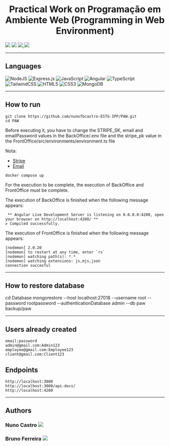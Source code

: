 <h1 align="center">Practical Work on Programação em Ambiente Web (Programming in Web Environment)</h1>

<p>
  <img src="http://img.shields.io/static/v1?style=for-the-badge&label=School%20year&message=2021/2022&color=sucess"/>
  <img src="http://img.shields.io/static/v1?style=for-the-badge&label=Discipline&message=PAW&color=sucess"/>
  <a href="https://github.com/nunofbcastro-ESTG-IPP/PAW/blob/main/Doc/2022.PAW.TP_AC_V1.pdf" target="_blank">
    <img src="https://img.shields.io/badge/-Utterance-grey?style=for-the-badge"/>
  </a>
  <a href="https://github.com/nunofbcastro-ESTG-IPP/PAW/blob/main/Doc/Relatorio_PAW_TP_Grupo9.pdf" target="_blank">
    <img src="https://img.shields.io/badge/-Report-grey?style=for-the-badge"/>
  </a>
</p>

---

<h2>Languages</h2>


<p align="left">
<img src="https://img.shields.io/badge/node.js-6DA55F?style=for-the-badge&amp;logo=node.js&amp;logoColor=white" alt="NodeJS">
<img src="https://img.shields.io/badge/express.js-%23404d59.svg?style=for-the-badge&amp;logo=express&amp;logoColor=%2361DAFB" alt="Express.js">
<img src="https://img.shields.io/badge/javascript-%23323330.svg?style=for-the-badge&amp;logo=javascript&amp;logoColor=%23F7DF1E" alt="JavaScript">
<img src="https://img.shields.io/badge/angular-%23DD0031.svg?style=for-the-badge&amp;logo=angular&amp;logoColor=white" alt="Angular">
<img src="https://img.shields.io/badge/typescript-%23007ACC.svg?style=for-the-badge&amp;logo=typescript&amp;logoColor=white" alt="TypeScript">
<img src="https://img.shields.io/badge/tailwindcss-%2338B2AC.svg?style=for-the-badge&amp;logo=tailwind-css&amp;logoColor=white" alt="TailwindCSS">
<img src="https://img.shields.io/badge/html5-%23E34F26.svg?style=for-the-badge&amp;logo=html5&amp;logoColor=white" alt="HTML5">
<img src="https://img.shields.io/badge/css3-%231572B6.svg?style=for-the-badge&amp;logo=css3&amp;logoColor=white" alt="CSS3">
<img src="https://img.shields.io/badge/MongoDB-%234ea94b.svg?style=for-the-badge&amp;logo=mongodb&amp;logoColor=white" alt="MongoDB">

</p>

---

<h2>How to run</h2>

```
git clone https://github.com/nunofbcastro-ESTG-IPP/PAW.git
cd PAW
```

Before executing it, you have to change the STRIPE_SK, email and emailPassword values in the BackOffice/.env file and the stripe_pk value in the FrontOffice/src/environments/environment.ts file

Nota:

- [Stripe](https://stripe.com/docs/keys)
- [Email](https://outlook.live.com/owa/)

```
docker compose up
```

For the execution to be complete, the execution of BackOffice and FrontOffice must be complete.

The execution of BackOffice is finished when the following message appears:

```
 ** Angular Live Development Server is listening on 0.0.0.0:4200, open your browser on http://localhost:4200/ **
✔ Compiled successfully.
```

The execution of FrontOffice is finished when the following message appears:

```
[nodemon] 2.0.20
[nodemon] to restart at any time, enter `rs`
[nodemon] watching path(s): *.*
[nodemon] watching extensions: js,mjs,json
connection succesful
```

---

<h2>How to restore database</h2>

cd Database
mongorestore --host localhost:27018 --username root --password rootpassword --authenticationDatabase admin --db paw backup/paw

---

<h2>Users already created</h2>

```
email:password
admin@gmail.com:Admin123
employee@gmail.com:Employee123
client@gmail.com:Client123
```

<h2>Endpoints</h2>

```
http://localhost:3000
http://localhost:3000/api-docs/
http://localhost:4200
```

---

<h2>Authors</h2>

<h3>
  Nuno Castro
  <a href="https://github.com/nunofbcastro?tab=followers">
    <img src="https://img.shields.io/github/followers/nunofbcastro.svg?style=social&label=Follow" />
  </a>
</h3>

<h3>
  Bruno Ferreira
  <a href="https://github.com/brunoferreira0106?tab=followers">
    <img src="https://img.shields.io/github/followers/BrunoFerreira02.svg?style=social&label=Follow" />
  </a>
</h3>
